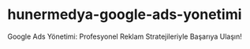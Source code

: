# hunermedya-google-ads-yonetimi
Google Ads Yönetimi: Profesyonel Reklam Stratejileriyle Başarıya Ulaşın!
